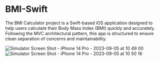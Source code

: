 # BMI-Swift
The BMI Calculator project is a Swift-based iOS application designed to help users calculate their Body Mass Index (BMI) quickly and accurately. Following the MVC architectural pattern, this app is structured to ensure clean separation of concerns and maintainability.

![Simulator Screen Shot - iPhone 14 Pro - 2023-09-05 at 10 49 00](https://github.com/clement89/BMI-Swift/assets/11992113/446cf5aa-3cc5-48db-8231-f652d80f294a)
       ![Simulator Screen Shot - iPhone 14 Pro - 2023-09-05 at 10 50 16](https://github.com/clement89/BMI-Swift/assets/11992113/f7f10463-b33f-4579-87e9-61f916c816f0)

